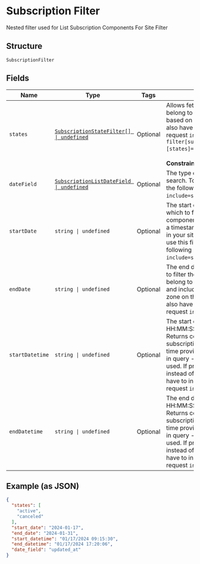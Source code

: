 
# Subscription Filter

Nested filter used for List Subscription Components For Site Filter

## Structure

`SubscriptionFilter`

## Fields

| Name | Type | Tags | Description |
|  --- | --- | --- | --- |
| `states` | [`SubscriptionStateFilter[] \| undefined`](../../doc/models/subscription-state-filter.md) | Optional | Allows fetching components allocations that belong to the subscription with matching states based on provided values. To use this filter you also have to include the following param in the request `include=subscription`. Use in query `filter[subscription][states]=active,canceled&include=subscription`.<br><br>**Constraints**: *Minimum Items*: `1` |
| `dateField` | [`SubscriptionListDateField \| undefined`](../../doc/models/subscription-list-date-field.md) | Optional | The type of filter you'd like to apply to your search. To use this filter you also have to include the following param in the request `include=subscription`. |
| `startDate` | `string \| undefined` | Optional | The start date (format YYYY-MM-DD) with which to filter the date_field. Returns components that belong to the subscription with a timestamp at or after midnight (12:00:00 AM) in your site’s time zone on the date specified. To use this filter you also have to include the following param in the request `include=subscription`. |
| `endDate` | `string \| undefined` | Optional | The end date (format YYYY-MM-DD) with which to filter the date_field. Returns components that belong to the subscription with a timestamp up to and including 11:59:59PM in your site’s time zone on the date specified. To use this filter you also have to include the following param in the request `include=subscription`. |
| `startDatetime` | `string \| undefined` | Optional | The start date and time (format YYYY-MM-DD HH:MM:SS) with which to filter the date_field. Returns components that belong to the subscription with a timestamp at or after exact time provided in query. You can specify timezone in query - otherwise your site''s time zone will be used. If provided, this parameter will be used instead of start_date. To use this filter you also have to include the following param in the request `include=subscription`. |
| `endDatetime` | `string \| undefined` | Optional | The end date and time (format YYYY-MM-DD HH:MM:SS) with which to filter the date_field. Returns components that belong to the subscription with a timestamp at or before exact time provided in query. You can specify timezone in query - otherwise your site''s time zone will be used. If provided, this parameter will be used instead of end_date. To use this filter you also have to include the following param in the request `include=subscription`. |

## Example (as JSON)

```json
{
  "states": [
    "active",
    "canceled"
  ],
  "start_date": "2024-01-17",
  "end_date": "2024-01-31",
  "start_datetime": "01/17/2024 09:15:30",
  "end_datetime": "01/17/2024 17:20:06",
  "date_field": "updated_at"
}
```

